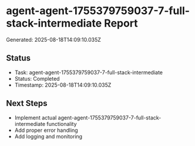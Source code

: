 # agent-agent-1755379759037-7-full-stack-intermediate Report

Generated: 2025-08-18T14:09:10.035Z

## Status
- Task: agent-agent-1755379759037-7-full-stack-intermediate
- Status: Completed
- Timestamp: 2025-08-18T14:09:10.035Z

## Next Steps
- Implement actual agent-agent-1755379759037-7-full-stack-intermediate functionality
- Add proper error handling
- Add logging and monitoring
